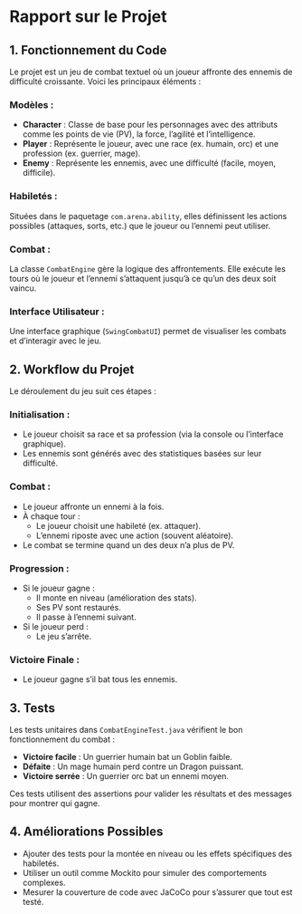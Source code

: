 # Rapport sur le Projet

## 1. Fonctionnement du Code
Le projet est un jeu de combat textuel où un joueur affronte des ennemis de difficulté croissante. Voici les principaux éléments :

### Modèles :
- **Character** : Classe de base pour les personnages avec des attributs comme les points de vie (PV), la force, l’agilité et l’intelligence.
- **Player** : Représente le joueur, avec une race (ex. humain, orc) et une profession (ex. guerrier, mage).
- **Enemy** : Représente les ennemis, avec une difficulté (facile, moyen, difficile).

### Habiletés :
Situées dans le paquetage `com.arena.ability`, elles définissent les actions possibles (attaques, sorts, etc.) que le joueur ou l’ennemi peut utiliser.

### Combat :
La classe `CombatEngine` gère la logique des affrontements. Elle exécute les tours où le joueur et l’ennemi s’attaquent jusqu’à ce qu’un des deux soit vaincu.

### Interface Utilisateur :
Une interface graphique (`SwingCombatUI`) permet de visualiser les combats et d’interagir avec le jeu.

## 2. Workflow du Projet
Le déroulement du jeu suit ces étapes :

### Initialisation :
- Le joueur choisit sa race et sa profession (via la console ou l’interface graphique).
- Les ennemis sont générés avec des statistiques basées sur leur difficulté.

### Combat :
- Le joueur affronte un ennemi à la fois.
- À chaque tour :
  - Le joueur choisit une habileté (ex. attaquer).
  - L’ennemi riposte avec une action (souvent aléatoire).
- Le combat se termine quand un des deux n’a plus de PV.

### Progression :
- Si le joueur gagne :
  - Il monte en niveau (amélioration des stats).
  - Ses PV sont restaurés.
  - Il passe à l’ennemi suivant.
- Si le joueur perd :
  - Le jeu s’arrête.

### Victoire Finale :
- Le joueur gagne s’il bat tous les ennemis.

## 3. Tests
Les tests unitaires dans `CombatEngineTest.java` vérifient le bon fonctionnement du combat :

- **Victoire facile** : Un guerrier humain bat un Goblin faible.
- **Défaite** : Un mage humain perd contre un Dragon puissant.
- **Victoire serrée** : Un guerrier orc bat un ennemi moyen.

Ces tests utilisent des assertions pour valider les résultats et des messages pour montrer qui gagne.

## 4. Améliorations Possibles
- Ajouter des tests pour la montée en niveau ou les effets spécifiques des habiletés.
- Utiliser un outil comme Mockito pour simuler des comportements complexes.
- Mesurer la couverture de code avec JaCoCo pour s’assurer que tout est testé.
